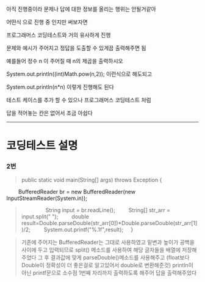 아직 진행중이라 문제나 답에 대한 정보를 올리는 행위는 안될거같아

어떤식 으로 진행 중 인지만 써보자면

프로그래머스 코딩테스트와 거의 유사하게 진행

문제와 예시가 주어지고 정답을 도출할 수 있게끔 출력해주면 됨

예를들어 정수 n 이 주어질 때 n의 제곱을 출력하시오

System.out.println((int)Math.pow(n,2)); 이런식으로 해도되고

System.out.println(n*n) 이렇게 진행해도 된다

테스트 케이스를 추가 할 수 있으나 프로그래머스 코딩테스트 처럼

답을 적어놓는 칸은 없어서 조금 아쉽다

----

# 코딩테스트 설명

### 2번
>public static void main(String[] args) throws Exception {
>
        BufferedReader br = new BufferedReader(new InputStreamReader(System.in));
>        
        String input = br.readLine();
        String[] str_arr = input.split(" ");
        double result=Double.parseDouble(str_arr[0])*Double.parseDouble(str_arr[1])/2;
        System.out.printf("%.1f",result);
    }

> 기존에 주어지는 BufferedReader는 그대로 사용하였고
> 밑변과 높이가 공백을 사이에 두고 입력되므로
> split() 메소드를 사용하여 해당 글자들을 배열에 저장해주었다
> 그 후 결과값에 맞게 parseDouble()메소드를 사용해주고 (float보다 Double이 정확성이 더 좋은걸로 알고있어서 double로 변환해준것)
> println이 아닌 printf문으로 소수점 1번째 자리까지 출력하도록 해주어 답을 출력해주었다


